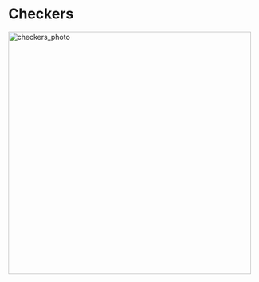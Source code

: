 # Checkers

<img width="487" alt="checkers_photo" src="https://user-images.githubusercontent.com/74189237/117565596-bc085380-b0ba-11eb-8dfd-e036e205c32c.png">
